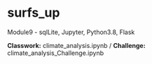 # surfs_up
Module9 - sqlLite, Jupyter, Python3.8, Flask


**Classwork:**  climate_analysis.ipynb /
**Challenge:**  climate_analysis_Challenge.ipynb
